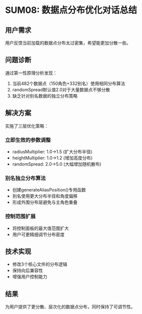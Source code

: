 # SUM08: 数据点分布优化对话总结

## 用户需求
用户反馈当前加载的数据点分布太过密集，希望能更加分散一些。

## 问题诊断
通过第一性原理分析发现：
1. 当前482个数据点（150角色+332别名）使用相同分布算法
2. randomSpread默认值2.0对于大量数据点不够分散
3. 缺乏针对别名数据的独立分布策略

## 解决方案
实施了三层优化策略：

### 立即生效的参数调整
- radiusMultiplier: 1.0→1.5 (扩大分布半径)
- heightMultiplier: 1.0→1.2 (增加高度分布)  
- randomSpread: 2.0→5.0 (大幅增加随机散布)

### 别名独立分布算法
- 创建generateAliasPosition()专用函数
- 别名使用更大分布半径和角度偏移
- 形成外围分布层避免与主角色重叠

### 控制范围扩展
- 将控制面板的最大值范围扩大
- 用户可更精细调节分布密度

## 技术实现
- 修改3个核心文件的分布逻辑
- 保持向后兼容性
- 增强用户控制能力

## 结果
为用户提供了更分散、层次化的数据点分布，同时保持了可调节性。
